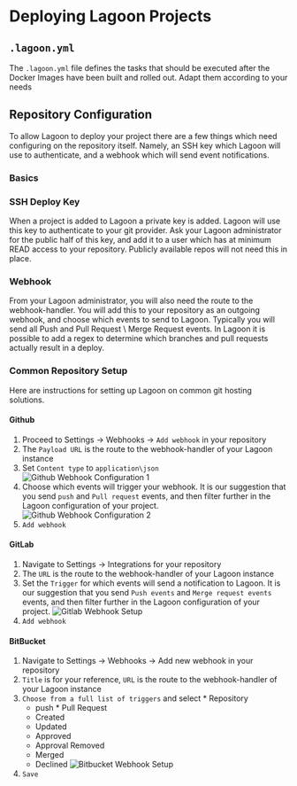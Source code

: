 # Deploying Lagoon Projects

## `.lagoon.yml`
The `.lagoon.yml` file defines the tasks that should be executed after the Docker Images have been built and rolled out. Adapt them according to your needs

## Repository Configuration
To allow Lagoon to deploy your project there are a few things which need configuring on the repository itself. Namely, an SSH key which Lagoon will use to authenticate, and a webhook which will send event notifications.
### Basics
### SSH Deploy Key
When a project is added to Lagoon a private key is added. Lagoon will use this key to authenticate to your git provider. Ask your Lagoon administrator for the public half of this key, and add it to a user which has at minimum READ access to your repository. Publicly available repos will not need this in place.

### Webhook
From your Lagoon administrator, you will also need the route to the webhook-handler. You will add this to your repository as an outgoing webhook, and choose which events to send to Lagoon. Typically you will send all Push and Pull Request \ Merge Request events. In Lagoon it is possible to add a regex to determine which branches and pull requests actually result in a deploy.

### Common Repository Setup
Here are instructions for setting up Lagoon on common git hosting solutions.
#### Github
  1. Proceed to Settings -> Webhooks -> `Add webhook` in your repository
  2. The `Payload URL` is the route to the webhook-handler of your Lagoon instance
  3. Set `Content type` to `application\json`
  ![Github Webhook Configuration 1](/images/gh_webhook_1.png)
  4. Choose which events will trigger your webhook. It is our suggestion that you send `push` and `Pull request` events, and then filter further in the Lagoon configuration of your project.
  ![Github Webhook Configuration 2](/images/gh_webhook_2.png)
  5. `Add webhook`
#### GitLab
  1. Navigate to Settings -> Integrations for your repository
  2. The `URL` is the route to the webhook-handler of your Lagoon instance
  3. Set the `Trigger` for which events will send a notification to Lagoon. It is our suggestion that you send `Push events` and `Merge request events` events, and then filter further in the Lagoon configuration of your project.
  ![Gitlab Webhook Setup](/images/gl_webhook_1.png)
  4. `Add webhook`
#### BitBucket
  1. Navigate to Settings -> Webhooks -> Add new webhook in your repository
  2. `Title` is for your reference, `URL`  is the route to the webhook-handler of your Lagoon instance
  3. `Choose from a full list of triggers` and select
    * Repository
      * push
    * Pull Request
      * Created
      * Updated
      * Approved
      * Approval Removed
      * Merged
      * Declined
  ![Bitbucket Webhook Setup](/images/bb_webhook_1.png)
  4. `Save`
